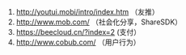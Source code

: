 1. http://youtui.mobi/intro/index.htm （友推）
2. http://www.mob.com/ （社会化分享，ShareSDK）
3. https://beecloud.cn/?index=2 (支付）
4. http://www.cobub.com/ （用户行为）